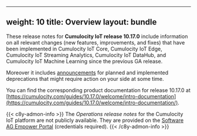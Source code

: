 
---
weight: 10
title: Overview
layout: bundle
---

These release notes for **Cumulocity IoT release 10.17.0** include information on all relevant changes (new features, improvements, and fixes) that have been implemented in Cumulocity IoT Core, Cumulocity IoT Edge, Cumulocity IoT Streaming Analytics, Cumulocity IoT DataHub, and Cumulocity IoT Machine Learning since the previous GA release.

Moreover it includes [announcements](/release-10-17-0/announcements-10-17-0/) for planned and implemented deprecations that might require action on your side at some time.

You can find the corresponding product documentation for release 10.17.0 at [https://cumulocity.com/guides/10.17.0/welcome/intro-documentation](https://cumulocity.com/guides/10.17.0/welcome/intro-documentation/).

{{< c8y-admon-info >}}
The *Operations release notes* for the Cumulocity IoT platform are not publicly available. They are provided on the [Software AG Empower Portal](https://documentation.softwareag.com/) (credentials required).
{{< /c8y-admon-info >}}
